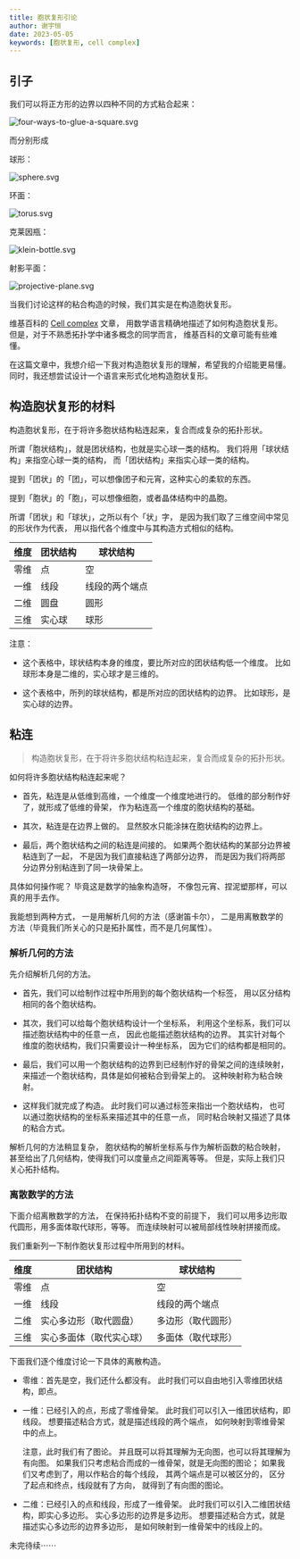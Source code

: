 ```yaml
---
title: 胞状复形引论
author: 谢宇恒
date: 2023-05-05
keywords: [胞状复形, cell complex]
---
```


## 引子

我们可以将正方形的边界以四种不同的方式粘合起来：

![four-ways-to-glue-a-square.svg](./an-introduction-to-cell-complex/four-ways-to-glue-a-square.svg)

而分别形成

球形：

![sphere.svg](./an-introduction-to-cell-complex/sphere.svg)

环面：

![torus.svg](./an-introduction-to-cell-complex/torus.svg)

克莱因瓶：

![klein-bottle.svg](./an-introduction-to-cell-complex/klein-bottle.svg)

射影平面：

![projective-plane.svg](./an-introduction-to-cell-complex/projective-plane.svg)

当我们讨论这样的粘合构造的时候，我们其实是在构造胞状复形。

维基百科的 [Cell complex](https://en.wikipedia.org/wiki/CW_complex) 文章，
用数学语言精确地描述了如何构造胞状复形。
但是，对于不熟悉拓扑学中诸多概念的同学而言，
维基百科的文章可能有些难懂。

在这篇文章中，我想介绍一下我对构造胞状复形的理解，希望我的介绍能更易懂。
同时，我还想尝试设计一个语言来形式化地构造胞状复形。

## 构造胞状复形的材料

构造胞状复形，在于将许多胞状结构粘连起来，复合而成复杂的拓扑形状。

所谓「胞状结构」，就是团状结构，也就是实心球一类的结构。
我们将用「球状结构」来指空心球一类的结构，
而「团状结构」来指实心球一类的结构。

提到「团状」的「团」，可以想像团子和元宵，这种实心的柔软的东西。

提到「胞状」的「胞」，可以想像细胞，或者晶体结构中的晶胞。

所谓「团状」和「球状」，之所以有个「状」字，
是因为我们取了三维空间中常见的形状作为代表，
用以指代各个维度中与其构造方式相似的结构。

| 维度 | 团状结构 | 球状结构       |
| ---- | -------- | -------------- |
| 零维 | 点       | 空             |
| 一维 | 线段     | 线段的两个端点 |
| 二维 | 圆盘     | 圆形           |
| 三维 | 实心球   | 球形           |

注意：

- 这个表格中，球状结构本身的维度，要比所对应的团状结构低一个维度。
  比如球形本身是二维的，实心球才是三维的。

- 这个表格中，所列的球状结构，都是所对应的团状结构的边界。
  比如球形，是实心球的边界。

## 粘连

> 构造胞状复形，在于将许多胞状结构粘连起来，复合而成复杂的拓扑形状。

如何将许多胞状结构粘连起来呢？

- 首先，粘连是从低维到高维，一个维度一个维度地进行的。
  低维的部分制作好了，就形成了低维的骨架，
  作为粘连高一个维度的胞状结构的基础。

- 其次，粘连是在边界上做的。
  显然胶水只能涂抹在胞状结构的边界上。

- 最后，两个胞状结构之间的粘连是间接的。
  如果两个胞状结构的某部分边界被粘连到了一起，
  不是因为我们直接粘连了两部分边界，
  而是因为我们将两部分边界分别粘连到了同一块骨架上。

具体如何操作呢？
毕竟这是数学的抽象构造呀，
不像包元宵、捏泥塑那样，可以真的用手去作。

我能想到两种方式，
一是用解析几何的方法（感谢笛卡尔），
二是用离散数学的方法（毕竟我们所关心的只是拓扑属性，而不是几何属性）。

### 解析几何的方法

先介绍解析几何的方法。

- 首先，我们可以给制作过程中所用到的每个胞状结构一个标签，
  用以区分结构相同的各个胞状结构。

- 其次，我们可以给每个胞状结构设计一个坐标系，
  利用这个坐标系，我们可以描述胞状结构中的任意一点，
  因此也能描述胞状结构的边界。
  其实针对每个维度的胞状结构，我们只需要设计一种坐标系，
  因为它们的结构都是相同的。

- 最后，我们可以用一个胞状结构的边界到已经制作好的骨架之间的连续映射，
  来描述一个胞状结构，具体是如何被粘合到骨架上的。
  这种映射称为粘合映射。

- 这样我们就完成了构造。
  此时我们可以通过标签来指出一个胞状结构，
  也可以通过胞状结构的坐标系来描述其中的任意一点，
  同时粘合映射又描述了具体的粘合方式。

解析几何的方法稍显复杂，
胞状结构的解析坐标系与作为解析函数的粘合映射，
甚至给出了几何结构，使得我们可以度量点之间距离等等。
但是，实际上我们只关心拓扑结构。

### 离散数学的方法

下面介绍离散数学的方法，
在保持拓扑结构不变的前提下，
我们可以用多边形取代圆形，用多面体取代球形，等等。
而连续映射可以被局部线性映射拼接而成。

我们重新列一下制作胞状复形过程中所用到的材料。

| 维度 | 团状结构                 | 球状结构           |
|------|--------------------------|--------------------|
| 零维 | 点                       | 空                 |
| 一维 | 线段                     | 线段的两个端点     |
| 二维 | 实心多边形（取代圆盘）   | 多边形（取代圆形） |
| 三维 | 实心多面体（取代实心球） | 多面体（取代球形） |

下面我们逐个维度讨论一下具体的离散构造。

- 零维：首先是空，我们还什么都没有。
  此时我们可以自由地引入零维团状结构，即点。

- 一维：已经引入的点，形成了零维骨架。
  此时我们可以引入一维团状结构，即线段。
  想要描述粘合方式，就是描述线段的两个端点，
  如何映射到零维骨架中的点上。

  注意，此时我们有了图论。
  并且既可以将其理解为无向图，也可以将其理解为有向图。
  如果我们只考虑粘合而成的一维骨架，就是无向图的图论；
  如果我们又考虑到了，用以作粘合的每个线段，
  其两个端点是可以被区分的，
  区分了起点和终点，线段就有了方向，
  就得到了有向图的图论。

- 二维：已经引入的点和线段，形成了一维骨架。
  此时我们可以引入二维团状结构，即实心多边形。
  实心多边形的边界是多边形。
  想要描述粘合方式，就是描述实心多边形的边界多边形，
  是如何映射到一维骨架中的线段上的。

未完待续⋯⋯

